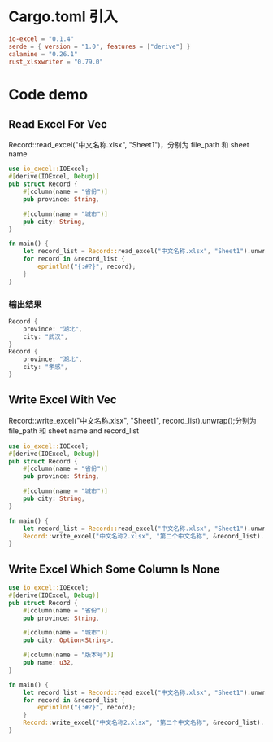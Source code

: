 # Cargo.toml 引入

```toml
io-excel = "0.1.4"
serde = { version = "1.0", features = ["derive"] }
calamine = "0.26.1"
rust_xlsxwriter = "0.79.0"
```

# Code **demo**

## Read Excel For Vec

Record::read_excel("中文名称.xlsx", "Sheet1")，分别为 file_path 和 sheet name

```rust
use io_excel::IOExcel;
#[derive(IOExcel, Debug)]
pub struct Record {
    #[column(name = "省份")]
    pub province: String,

    #[column(name = "城市")]
    pub city: String,
}

fn main() {
    let record_list = Record::read_excel("中文名称.xlsx", "Sheet1").unwrap();
    for record in &record_list {
        eprintln!("{:#?}", record);
    }
}

```

### 输出结果

```rust
Record {
    province: "湖北",
    city: "武汉",
}
Record {
    province: "湖北",
    city: "孝感",
}
```

## Write Excel With Vec

Record::write_excel("中文名称.xlsx", "Sheet1", record_list).unwrap();分别为 file_path 和 sheet name and record_list

```rust
use io_excel::IOExcel;
#[derive(IOExcel, Debug)]
pub struct Record {
    #[column(name = "省份")]
    pub province: String,

    #[column(name = "城市")]
    pub city: String,
}

fn main() {
    let record_list = Record::read_excel("中文名称.xlsx", "Sheet1").unwrap();
    Record::write_excel("中文名称2.xlsx", "第二个中文名称", &record_list).unwrap();
}
```

## Write Excel Which Some Column Is None

```rust
use io_excel::IOExcel;
#[derive(IOExcel, Debug)]
pub struct Record {
    #[column(name = "省份")]
    pub province: String,

    #[column(name = "城市")]
    pub city: Option<String>,

    #[column(name = "版本号")]
    pub name: u32,
}

fn main() {
    let record_list = Record::read_excel("中文名称.xlsx", "Sheet1").unwrap();
    for record in &record_list {
        eprintln!("{:#?}", record);
    }
    Record::write_excel("中文名称2.xlsx", "第二个中文名称", &record_list).unwrap();
}
```
